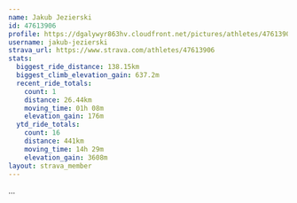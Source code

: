 ```yaml
---
name: Jakub Jezierski
id: 47613906
profile: https://dgalywyr863hv.cloudfront.net/pictures/athletes/47613906/14681924/1/large.jpg
username: jakub-jezierski
strava_url: https://www.strava.com/athletes/47613906
stats:
  biggest_ride_distance: 138.15km
  biggest_climb_elevation_gain: 637.2m
  recent_ride_totals:
    count: 1
    distance: 26.44km
    moving_time: 01h 08m
    elevation_gain: 176m
  ytd_ride_totals:
    count: 16
    distance: 441km
    moving_time: 14h 29m
    elevation_gain: 3608m
layout: strava_member
--- 
```

...
